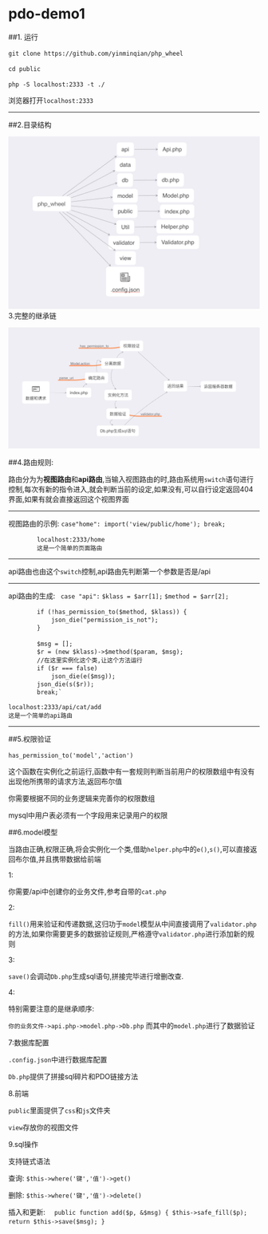 # pdo-demo1


##1. 运行



`git clone https://github.com/yinminqian/php_wheel`

`cd public`

`php -S localhost:2333 -t ./`




浏览器打开`localhost:2333`

-------






##2.目录结构

![](media/15194783276766/15194808566505.jpg)
3.完整的继承链

![](media/15194783276766/15194816177940.jpg)
 
##4.路由规则:

 路由分为为**视图路由**和**api路由**,当输入视图路由的时,路由系统用`switch`语句进行控制,每次有新的指令进入,就会判断当前的设定,如果没有,可以自行设定返回404界面,如果有就会直接返回这个视图界面
        
-------
视图路由的示例:
`case"home":
            import('view/public/home');
            break;`
            
            
            localhost:2333/home
            这是一个简单的页面路由
-------
api路由也由这个`switch`控制,api路由先判断第一个参数是否是/api

-------
api路由的生成:
` case "api":`
            `$klass = $arr[1];`
            `$method = $arr[2];`

            if (!has_permission_to($method, $klass)) {
                json_die("permission_is_not");
            }

            $msg = [];
            $r = (new $klass)->$method($param, $msg);
            //在这里实例化这个类,让这个方法运行
            if ($r === false)
                json_die(e($msg));
            json_die(s($r));
            break;`


```
localhost:2333/api/cat/add
这是一个简单的api路由
```

-------

##5.权限验证

`has_permission_to('model','action')` 

这个函数在实例化之前运行,函数中有一套规则判断当前用户的权限数组中有没有出现他所携带的请求方法,返回布尔值

你需要根据不同的业务逻辑来完善你的权限数组

mysql中用户表必须有一个字段用来记录用户的权限



##6.model模型

 当路由正确,权限正确,将会实例化一个类,借助`helper.php`中的`e()`,`s()`,可以直接返回布尔值,并且携带数据给前端
 
 1:
 
 你需要/api中创建你的业务文件,参考自带的`cat.php`
 
 2:
 
 `fill()`用来验证和传递数据,这归功于`model`模型从中间直接调用了`validator.php`的方法,如果你需要更多的数据验证规则,严格遵守`validator.php`进行添加新的规则
 
 3:
 
 `save()`会调动`Db.php`生成sql语句,拼接完毕进行增删改查.
 
 4:
 
 特别需要注意的是继承顺序:
 
 `你的业务文件->api.php->model.php->Db.php`
 而其中的`model.php`进行了数据验证
 
7:数据库配置
 
 `.config.json`中进行数据库配置
 
 `Db.php`提供了拼接sql碎片和PDO链接方法
 
8.前端

`public`里面提供了`css`和`js`文件夹

`view`存放你的视图文件
  
  
  9.sql操作
  
  支持链式语法
  
  
  查询:
  `$this->where('键','值')->get()`
  
  删除:
  `$this->where('键','值')->delete()`
  
  
  插入和更新:
  `  public function add($p, &$msg)
      {
          $this->safe_fill($p);
          return $this->save($msg);
      }` 

 
 
 






